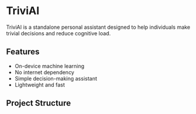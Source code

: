 # TriviAI

TriviAI is a standalone personal assistant designed to help individuals make trivial decisions and reduce cognitive load.

## Features

- On-device machine learning
- No internet dependency
- Simple decision-making assistant
- Lightweight and fast


## Project Structure

